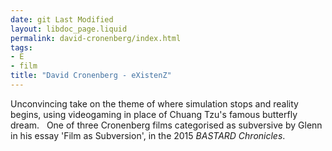 ```yaml
---
date: git Last Modified
layout: libdoc_page.liquid
permalink: david-cronenberg/index.html
tags:
- E
- film
title: "David Cronenberg - eXistenZ"
---
```


Unconvincing take on the theme of where simulation stops  and reality begins, using videogaming in place of Chuang Tzu's famous butterfly  dream.
 
One of three Cronenberg films categorised as subversive by Glenn in his essay 'Film as  Subversion', in the 2015 _BASTARD Chronicles_.